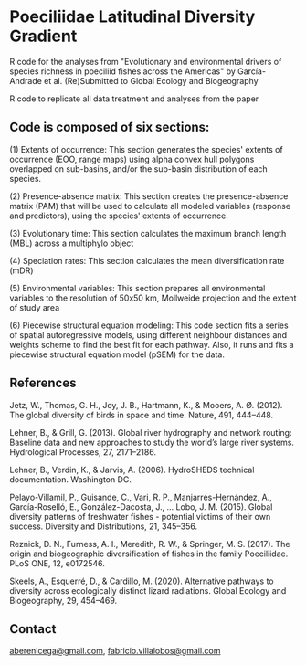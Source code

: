 # Poeciliidae Latitudinal Diversity Gradient
R code for the analyses from "Evolutionary and environmental drivers of species richness in poeciliid fishes across the Americas" by García-Andrade et al. (Re)Submitted to Global Ecology and Biogeography

R code to replicate all data treatment and analyses from the paper

## Code is composed of six sections:
(1) Extents of occurrence: This section generates the species' extents of occurrence (EOO, range maps) using alpha convex hull polygons overlapped on sub-basins, and/or the sub-basin distribution of each species.

(2) Presence-absence matrix: This section creates the presence-absence matrix (PAM) that will be used to calculate all modeled variables (response and predictors),  using the species' extents of occurrence. 

(3) Evolutionary time: This section calculates the maximum branch length (MBL) across a multiphylo object

(4) Speciation rates: This section calculates the mean diversification rate (mDR)

(5) Environmental variables: This section prepares all environmental variables to the resolution of 50x50 km, Mollweide projection and the extent of study area

(6) Piecewise structural equation modeling:  This code section fits a series of spatial autoregressive models, using different  neighbour distances and weights scheme to find the best fit for each pathway. Also, it runs and fits a piecewise structural equation model (pSEM) for the data.


## References
Jetz, W., Thomas, G. H., Joy, J. B., Hartmann, K., & Mooers, A. Ø. (2012). The global diversity of birds in space and time. Nature, 491, 444–448.

Lehner, B., & Grill, G. (2013). Global river hydrography and network routing: Baseline data and new approaches to study the world’s large river systems. Hydrological Processes, 27, 2171–2186.

Lehner, B., Verdin, K., & Jarvis, A. (2006). HydroSHEDS technical documentation. Washington DC.

Pelayo-Villamil, P., Guisande, C., Vari, R. P., Manjarrés-Hernández, A., García-Roselló, E., González-Dacosta, J., … Lobo, J. M. (2015). Global diversity patterns of freshwater fishes - potential victims of their own success. Diversity and Distributions, 21, 345–356.

Reznick, D. N., Furness, A. I., Meredith, R. W., & Springer, M. S. (2017). The origin and biogeographic diversification of fishes in the family Poeciliidae. PLoS ONE, 12, e0172546.

Skeels, A., Esquerré, D., & Cardillo, M. (2020). Alternative pathways to diversity across ecologically distinct lizard radiations. Global Ecology and Biogeography, 29, 454–469.

## Contact
aberenicega@gmail.com, fabricio.villalobos@gmail.com
